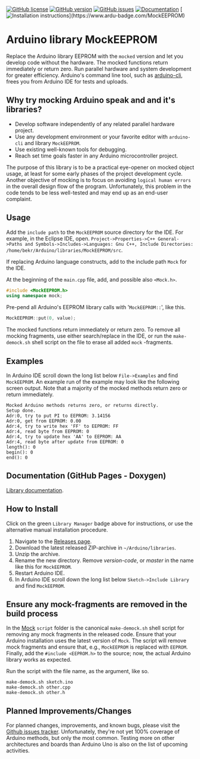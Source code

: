 [![GitHub license](https://img.shields.io/github/license/berrak/MockEEPROM.svg?logo=gnu&logoColor=ffffff)](https://github.com/berrak/MockEEPROM/blob/master/LICENSE)
[![GitHub version](https://img.shields.io/github/release/berrak/MockEEPROM.svg?logo=github&logoColor=ffffff)](https://github.com/berrak/MockEEPROM/releases/latest)
[![GitHub issues](https://img.shields.io/github/issues/berrak/MockEEPROM.svg?logo=github&logoColor=ffffff)](https://github.com/berrak/MockEEPROM/issues)
[![Documentation](https://img.shields.io/badge/documentation-doxygen-green.svg)](https://berrak.github.io/MockEEPROM/)
[![Installation instructions](https://www.ardu-badge.com/badge/MockEEPROM.svg?)](https://www.ardu-badge.com/MockEEPROM)

# Arduino library MockEEPROM
Replace the Arduino library EEPROM with the `mocked` version and let you develop code without the hardware. The mocked functions return immediately or return zero. Run parallel hardware and system development for greater efficiency. Arduino's command line tool, such as [arduino-cli](https://github.com/arduino/arduino-cli), frees you from Arduino IDE for tests and uploads.

## Why try mocking Arduino speak and and it's libraries?

- Develop software independently of any related parallel hardware project.
- Use any development environment or your favorite editor with `arduino-cli` and library `MockEEPROM`.
- Use existing well-known tools for debugging.
- Reach set time goals faster in any Arduino microcontroller project.

The purpose of this library is to be a practical eye-opener on mocked object usage, at least for some early phases of the project development cycle. Another objective of mocking is to focus on avoiding `logical human errors` in the overall design flow of the program. Unfortunately, this problem in the code tends to be less well-tested and may end up as an end-user complaint.

## Usage

Add the `include path` to the `MockEEPROM` source directory for the IDE. For example, in the Eclipse IDE, open.
`Project->Properties->C++ General->Paths and Symbols->Includes->Languages: Gnu C++, Include Directories: /home/bekr/Arduino/libraries/MockEEPROM/src`.

If replacing Arduino language constructs, add to the include path `Mock` for the IDE.

At the beginning of the `main.cpp` file, add, and possible also `<Mock.h>`.
```cpp
#include <MockEEPROM.h>
using namespace mock;
```
Pre-pend all Arduino's EEPROM library calls with '`MockEEPROM::`', like this.

```cpp
MockEEPROM::put(0, value);
```
The mocked functions return immediately or return zero. To remove all mocking fragments, use either search/replace in the IDE, or run the `make-demock.sh` shell script on the file to erase all added `mock` -fragments.


## Examples

In Arduino IDE scroll down the long list below `File->Examples` and find `MockEEPROM`. An example run of the example may look like the following screen output. Note that a majority of the mocked methods return zero or return immediately.

```
Mocked Arduino methods returns zero, or returns directly.
Setup done.
Adr:0, try to put PI to EEPROM: 3.14156
Adr:0, get from EEPROM: 0.00
Adr:4, try to write hex 'FF' to EEPROM: FF
Adr:4, read byte from EEPROM: 0
Adr:4, try to update hex 'AA' to EEPROM: AA
Adr:4, read byte after update from EEPROM: 0
length(): 0
begin(): 0
end(): 0
```

## Documentation (GitHub Pages - Doxygen)

[Library documentation](https://berrak.github.io/MockEEPROM/).

## How to Install

Click on the green `Library Manager` badge above for instructions,
or use the alternative manual installation procedure.

1. Navigate to the [Releases page](https://github.com/berrak/MockEEPROM/releases).
1. Download the latest released ZIP-archive in `~/Arduino/libraries`.
1. Unzip the archive.
1. Rename the new directory. Remove *version-code*, or *master* in the name like this for `MockEEPROM`.
1. Restart Arduino IDE.
1. In Arduino IDE scroll down the long list below `Sketch->Include Library` and find `MockEEPROM`.

## Ensure any mock-fragments are removed in the build process

In the [Mock](https://github.com/berrak/Mock) `script` folder is the canonical `make-demock.sh` shell script for removing any mock fragments in the released code. Ensure that your Arduino installation uses the latest version of `Mock`. The script will remove mock fragments and ensure that, e.g., `MockEEPROM` is replaced with `EEPROM`. Finally, add the `#include <EEPROM.h>` to the source; now, the actual Arduino library works as expected.

Run the script with the file name, as the argument, like so.
```
make-demock.sh sketch.ino
make-demock.sh other.cpp
make-demock.sh other.h
```

## Planned Improvements/Changes

For planned changes, improvements, and known bugs, please visit the [Github issues tracker](https://github.com/berrak/MockEEPROM/issues). Unfortunately, they're not yet 100% coverage of Arduino methods, but only the most common. Testing more on other architectures and boards than Arduino Uno is also on the list of upcoming activities.

